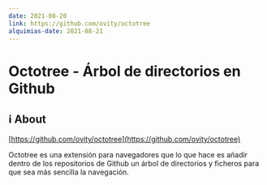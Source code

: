 ```yaml
---
date: 2021-08-20
link: https://github.com/ovity/octotree
alquimias-date: 2021-08-21
---
```


# Octotree - Árbol de directorios en Github

## ℹ️ About

[https://github.com/ovity/octotree](https://github.com/ovity/octotree)

Octotree es una extensión para navegadores que lo que hace es añadir dentro de los repositorios de Github un árbol de directorios y ficheros para que sea más sencilla la navegación.


